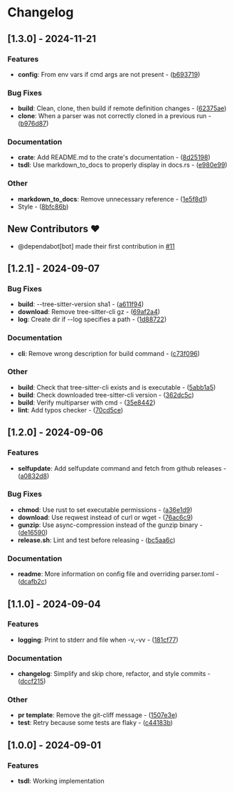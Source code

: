 # Changelog

## [1.3.0] - 2024-11-21

### Features

- **config**: From env vars if cmd args are not present - ([b693719](https://github.com/stackmystack/tsdl/commit/b6937196d4b9c5c3e61b462fdc7742b10efa98fa))

### Bug Fixes

- **build**: Clean, clone, then build if remote definition changes - ([62375ae](https://github.com/stackmystack/tsdl/commit/62375ae753b3749fd0605c45c344d115e116c6e3))
- **clone**: When a parser was not correctly cloned in a previous run - ([b976d87](https://github.com/stackmystack/tsdl/commit/b976d8762d4e540d274366ba16cf918f9b2706e3))

### Documentation

- **crate**: Add README.md to the crate's documentation - ([8d25198](https://github.com/stackmystack/tsdl/commit/8d251987413c8e8c6481831525a0d5b893021ef7))
- **tsdl**: Use markdown_to_docs to properly display in docs.rs - ([e980e99](https://github.com/stackmystack/tsdl/commit/e980e9959dfdfc2c76cb5407fe71c18e099e460a))

### Other

- **markdown_to_docs**: Remove unnecessary reference - ([1e5f8d1](https://github.com/stackmystack/tsdl/commit/1e5f8d1d64949e71f7b1c88dcdcff61f86025886))
- Style - ([8bfc86b](https://github.com/stackmystack/tsdl/commit/8bfc86bfa3d3489adb197f69d7d247af2a5aebd1))

## New Contributors ❤️

* @dependabot[bot] made their first contribution in [#11](https://github.com/stackmystack/tsdl/pull/11)
## [1.2.1] - 2024-09-07

### Bug Fixes

- **build**: --tree-sitter-version sha1 - ([a611f94](https://github.com/stackmystack/tsdl/commit/a611f94ed98bce297fd4af9fc5a2ccdb55925941))
- **download**: Remove tree-sitter-cli gz - ([69af2a4](https://github.com/stackmystack/tsdl/commit/69af2a4d5b887fef7cc075bbb3603e2536a8b71a))
- **log**: Create dir if --log specifies a path - ([1d88722](https://github.com/stackmystack/tsdl/commit/1d887223cd56a71ce5f00b798b5da3194cc192f2))

### Documentation

- **cli**: Remove wrong description for build command - ([c73f096](https://github.com/stackmystack/tsdl/commit/c73f096ca67149245d74d73e65731b9a2ae22a0a))

### Other

- **build**: Check that tree-sitter-cli exists and is executable - ([5abb1a5](https://github.com/stackmystack/tsdl/commit/5abb1a5fc941d4acd9f382481d38925e514cd66c))
- **build**: Check downloaded tree-sitter-cli version - ([362dc5c](https://github.com/stackmystack/tsdl/commit/362dc5c5d6d9620487af38ec53b3b822bfebfda7))
- **build**: Verify multiparser with cmd - ([35e8442](https://github.com/stackmystack/tsdl/commit/35e8442456c1d51af03eabb37b1dcd52e93c0023))
- **lint**: Add typos checker - ([70cd5ce](https://github.com/stackmystack/tsdl/commit/70cd5ce8597816768658e6a7ba1e2fdd8880bf07))

## [1.2.0] - 2024-09-06

### Features

- **selfupdate**: Add selfupdate command and fetch from github releases - ([a0832d8](https://github.com/stackmystack/tsdl/commit/a0832d86316e5af7c9c64230ff387e9fae01db48))

### Bug Fixes

- **chmod**: Use rust to set executable permissions - ([a36e1d9](https://github.com/stackmystack/tsdl/commit/a36e1d94b75e45887aeb87849789e7d7dec39be2))
- **download**: Use reqwest instead of curl or wget - ([76ac6c9](https://github.com/stackmystack/tsdl/commit/76ac6c9a36e2737e626e01300269c5ff43437290))
- **gunzip**: Use async-compression instead of the gunzip binary - ([de16590](https://github.com/stackmystack/tsdl/commit/de165904bea4adfd264a57aa6778c61437e9911d))
- **release.sh**: Lint and test before releasing - ([bc5aa6c](https://github.com/stackmystack/tsdl/commit/bc5aa6ccb77dea9d784bacaad8642bc04ccb4f86))

### Documentation

- **readme**: More information on config file and overriding parser.toml - ([dcafb2c](https://github.com/stackmystack/tsdl/commit/dcafb2ccc26eac7d3716ee501bb71517eb55d23f))

## [1.1.0] - 2024-09-04

### Features

- **logging**: Print to stderr and file when -v,-vv - ([181cf77](https://github.com/stackmystack/tsdl/commit/181cf77bc03da1cad46335246700c62d6d9cb036))

### Documentation

- **changelog**: Simplify and skip chore, refactor, and style commits - ([dccf215](https://github.com/stackmystack/tsdl/commit/dccf2156d4721d46dbdef904d783d95cbe4b069f))

### Other

- **pr template**: Remove the git-cliff message - ([1507e3e](https://github.com/stackmystack/tsdl/commit/1507e3ed6dbd2e12ed6081299091a343f14a5411))
- **test**: Retry because some tests are flaky - ([c44183b](https://github.com/stackmystack/tsdl/commit/c44183b27832a1cd6ce39a7e7e1edf52a25162f3))

## [1.0.0] - 2024-09-01

### Features
- **tsdl**: Working implementation



<!-- generated by git-cliff -->
